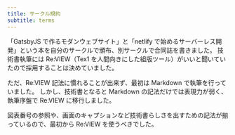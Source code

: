 ```yaml
---
title: サークル規約
subtitle: terms
---
```


「GatsbyJS で作るモダンウェブサイト」と「netlify で始めるサーバーレス開発」という本を自分のサークルで頒布、別サークルで合同誌を書きました。
技術書執筆には Re:VIEW（Tex1 を人間向きにした組版ツール）がいいと聞いていたので採用することは決めていました。

ただ、Re:VIEW 記法に慣れることが出来ず、最初は Markdown で執筆を行っていました。
しかし、技術書となると Markdown の記法だけでは表現力が弱く、執筆序盤で Re:VIEW に移行しました。

図表番号の参照や、画面のキャプションなど技術書らしさを出すための記法が揃っているので、最初から Re:VIEW を使うべきでした。
